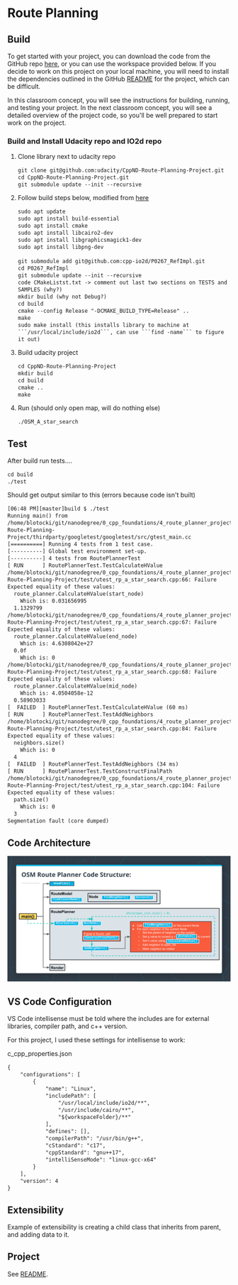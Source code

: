 # Route Planning

## Build
To get started with your project, you can download the code from the GitHub repo [here](https://github.com/udacity/CppND-Route-Planning-Project), or you can use the workspace provided below. If you decide to work on this project on your local machine, you will need to install the dependencies outlined in the GitHub [README](https://github.com/udacity/CppND-Route-Planning-Project/blob/master/README.md) for the project, which can be difficult.

In this classroom concept, you will see the instructions for building, running, and testing your project. In the next classroom concept, you will see a detailed overview of the project code, so you'll be well prepared to start work on the project.

### Build and Install Udacity repo and IO2d repo
1. Clone library next to udacity repo
    ```
    git clone git@github.com:udacity/CppND-Route-Planning-Project.git
    cd CppND-Route-Planning-Project.git
    git submodule update --init --recursive
    ```
2. Follow build steps below, modified from [here](https://github.com/cpp-io2d/P0267_RefImpl/blob/master/BUILDING.md)

    ```
    sudo apt update
    sudo apt install build-essential
    sudo apt install cmake
    sudo apt install libcairo2-dev
    sudo apt install libgraphicsmagick1-dev
    sudo apt install libpng-dev

    git submodule add git@github.com:cpp-io2d/P0267_RefImpl.git
    cd P0267_RefImpl
    git submodule update --init --recursive
    code CMakeListst.txt -> comment out last two sections on TESTS and SAMPLES (why?)
    mkdir build (why not Debug?)
    cd build
    cmake --config Release "-DCMAKE_BUILD_TYPE=Release" ..
    make
    sudo make install (this installs library to machine at ```/usr/local/include/io2d```, can use ```find -name``` to figure it out)
    ```

3. Build udacity project
    ```
    cd CppND-Route-Planning-Project
    mkdir build
    cd build
    cmake ..
    make
    ``` 

4. Run (should only open map, will do nothing else)
    ```
    ./OSM_A_star_search
    ```

## Test
After build run tests....
```
cd build
./test
```
Should get output similar to this (errors because code isn't built)
```
[06:48 PM][master]build $ ./test 
Running main() from /home/blotocki/git/nanodegree/0_cpp_foundations/4_route_planner_project/CppND-Route-Planning-Project/thirdparty/googletest/googletest/src/gtest_main.cc
[==========] Running 4 tests from 1 test case.
[----------] Global test environment set-up.
[----------] 4 tests from RoutePlannerTest
[ RUN      ] RoutePlannerTest.TestCalculateHValue
/home/blotocki/git/nanodegree/0_cpp_foundations/4_route_planner_project/CppND-Route-Planning-Project/test/utest_rp_a_star_search.cpp:66: Failure
Expected equality of these values:
  route_planner.CalculateHValue(start_node)
    Which is: 0.031656995
  1.1329799
/home/blotocki/git/nanodegree/0_cpp_foundations/4_route_planner_project/CppND-Route-Planning-Project/test/utest_rp_a_star_search.cpp:67: Failure
Expected equality of these values:
  route_planner.CalculateHValue(end_node)
    Which is: 4.6308042e+27
  0.0f
    Which is: 0
/home/blotocki/git/nanodegree/0_cpp_foundations/4_route_planner_project/CppND-Route-Planning-Project/test/utest_rp_a_star_search.cpp:68: Failure
Expected equality of these values:
  route_planner.CalculateHValue(mid_node)
    Which is: 4.0504058e-12
  0.58903033
[  FAILED  ] RoutePlannerTest.TestCalculateHValue (60 ms)
[ RUN      ] RoutePlannerTest.TestAddNeighbors
/home/blotocki/git/nanodegree/0_cpp_foundations/4_route_planner_project/CppND-Route-Planning-Project/test/utest_rp_a_star_search.cpp:84: Failure
Expected equality of these values:
  neighbors.size()
    Which is: 0
  4
[  FAILED  ] RoutePlannerTest.TestAddNeighbors (34 ms)
[ RUN      ] RoutePlannerTest.TestConstructFinalPath
/home/blotocki/git/nanodegree/0_cpp_foundations/4_route_planner_project/CppND-Route-Planning-Project/test/utest_rp_a_star_search.cpp:104: Failure
Expected equality of these values:
  path.size()
    Which is: 0
  3
Segmentation fault (core dumped)
```

## Code Architecture
![test](./code_diagram.png)

## VS Code Configuration
VS Code intellisense must be told where the includes are for external libraries, compiler path, and c++ version.

For this project, I used these settings for intellisense to work:

c_cpp_properties.json
```
{
    "configurations": [
        {
            "name": "Linux",
            "includePath": [
                "/usr/local/include/io2d/**",
                "/usr/include/cairo/**",
                "${workspaceFolder}/**"
            ],
            "defines": [],
            "compilerPath": "/usr/bin/g++",
            "cStandard": "c17",
            "cppStandard": "gnu++17",
            "intelliSenseMode": "linux-gcc-x64"
        }
    ],
    "version": 4
}
```

## Extensibility

Example of extensibility is creating a child class that inherits from parent, and adding data to it.

## Project

See [README](CppND-Route-Planning-ProjectCopy/README.md).